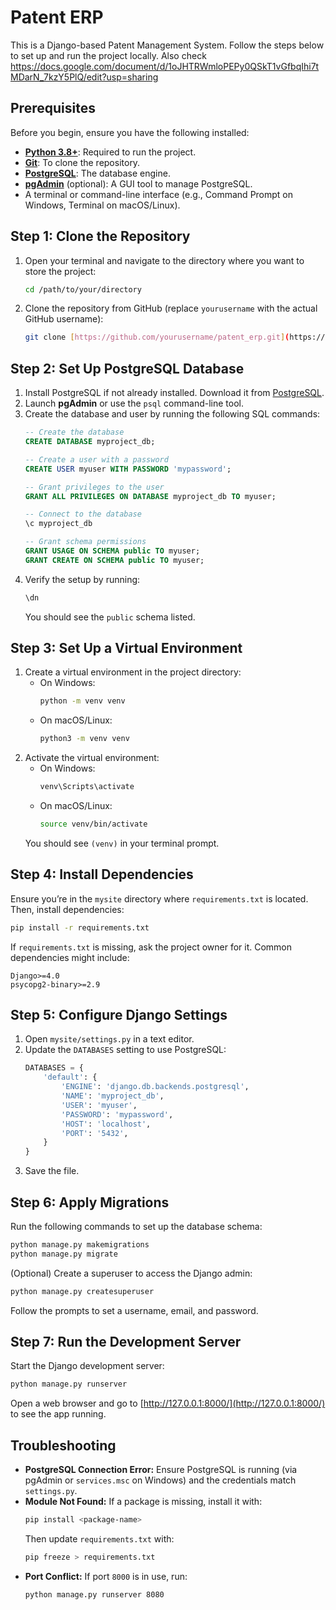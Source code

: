# Patent ERP

This is a Django-based Patent Management System. Follow the steps below to set up and run the project locally.
Also check https://docs.google.com/document/d/1oJHTRWmloPEPy0QSkT1vGfbqIhi7tMDarN_7kzY5PlQ/edit?usp=sharing
## Prerequisites

Before you begin, ensure you have the following installed:
- **[Python 3.8+](https://www.python.org/downloads/)**: Required to run the project.
- **[Git](https://git-scm.com/downloads)**: To clone the repository.
- **[PostgreSQL](https://www.postgresql.org/download/)**: The database engine.
- **[pgAdmin](https://www.pgadmin.org/download/)** (optional): A GUI tool to manage PostgreSQL.
- A terminal or command-line interface (e.g., Command Prompt on Windows, Terminal on macOS/Linux).

## Step 1: Clone the Repository

1. Open your terminal and navigate to the directory where you want to store the project:
   ```bash
   cd /path/to/your/directory
   ```
2. Clone the repository from GitHub (replace `yourusername` with the actual GitHub username):
   ```bash
   git clone [https://github.com/yourusername/patent_erp.git](https://github.com/bcNishantReddy/patent-pulse-manager.git)
   ```

## Step 2: Set Up PostgreSQL Database

1. Install PostgreSQL if not already installed. Download it from [PostgreSQL](https://www.postgresql.org/download/).
2. Launch **pgAdmin** or use the `psql` command-line tool.
3. Create the database and user by running the following SQL commands:
   ```sql
   -- Create the database
   CREATE DATABASE myproject_db;
   
   -- Create a user with a password
   CREATE USER myuser WITH PASSWORD 'mypassword';
   
   -- Grant privileges to the user
   GRANT ALL PRIVILEGES ON DATABASE myproject_db TO myuser;
   
   -- Connect to the database
   \c myproject_db
   
   -- Grant schema permissions
   GRANT USAGE ON SCHEMA public TO myuser;
   GRANT CREATE ON SCHEMA public TO myuser;
   ```
4. Verify the setup by running:
   ```sql
   \dn
   ```
   You should see the `public` schema listed.

## Step 3: Set Up a Virtual Environment

1. Create a virtual environment in the project directory:
   - On Windows:
     ```bash
     python -m venv venv
     ```
   - On macOS/Linux:
     ```bash
     python3 -m venv venv
     ```
2. Activate the virtual environment:
   - On Windows:
     ```bash
     venv\Scripts\activate
     ```
   - On macOS/Linux:
     ```bash
     source venv/bin/activate
     ```
   You should see `(venv)` in your terminal prompt.

## Step 4: Install Dependencies

Ensure you’re in the `mysite` directory where `requirements.txt` is located. Then, install dependencies:
```bash
pip install -r requirements.txt
```
If `requirements.txt` is missing, ask the project owner for it. Common dependencies might include:
```text
Django>=4.0
psycopg2-binary>=2.9
```

## Step 5: Configure Django Settings

1. Open `mysite/settings.py` in a text editor.
2. Update the `DATABASES` setting to use PostgreSQL:
   ```python
   DATABASES = {
       'default': {
           'ENGINE': 'django.db.backends.postgresql',
           'NAME': 'myproject_db',
           'USER': 'myuser',
           'PASSWORD': 'mypassword',
           'HOST': 'localhost',
           'PORT': '5432',
       }
   }
   ```
3. Save the file.

## Step 6: Apply Migrations

Run the following commands to set up the database schema:
```bash
python manage.py makemigrations
python manage.py migrate
```

(Optional) Create a superuser to access the Django admin:
```bash
python manage.py createsuperuser
```
Follow the prompts to set a username, email, and password.

## Step 7: Run the Development Server

Start the Django development server:
```bash
python manage.py runserver
```

Open a web browser and go to [http://127.0.0.1:8000/](http://127.0.0.1:8000/) to see the app running.

## Troubleshooting

- **PostgreSQL Connection Error:** Ensure PostgreSQL is running (via pgAdmin or `services.msc` on Windows) and the credentials match `settings.py`.
- **Module Not Found:** If a package is missing, install it with:
  ```bash
  pip install <package-name>
  ```
  Then update `requirements.txt` with:
  ```bash
  pip freeze > requirements.txt
  ```
- **Port Conflict:** If port `8000` is in use, run:
  ```bash
  python manage.py runserver 8080
  ```
